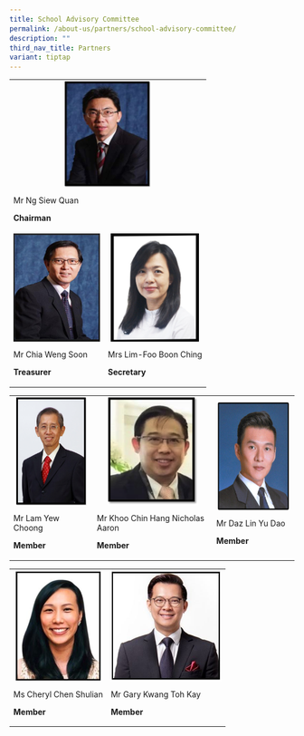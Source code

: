 ```yaml
---
title: School Advisory Committee
permalink: /about-us/partners/school-advisory-committee/
description: ""
third_nav_title: Partners
variant: tiptap
---
```

<table><tbody><tr><td rowspan="1" colspan="4"><div class="isomer-image-wrapper"><img style="margin: auto; outline: 0px; padding: 0px; border: none; max-width: 100%; clear: both; display: block; width: 153px; height: 188px;" height="auto" width="100%" alt="tn.SACchairman_Ngsiewquan.png.mid.jpg" src="/images/SACchairman_Ngsiewquan.jpeg"></div><p>Mr Ng Siew Quan</p><p><strong>Chairman</strong></p></td></tr><tr><td rowspan="1" colspan="2"><div class="isomer-image-wrapper"><img style="margin: auto; outline: 0px; padding: 0px; border: none; max-width: 100%; clear: both; display: block; width: 153px; height: 191px;" height="auto" width="100%" alt="SACmember_Chiawengsoon.jpg" src="/images/SACmember_Chiawengsoon.jpeg"></div><p>Mr Chia Weng Soon</p><p><strong>Treasurer</strong></p></td><td rowspan="1" colspan="2"><div class="isomer-image-wrapper"><img style="margin: auto; outline: 0px; padding: 0px; border: none; max-width: 100%; clear: both; display: block; width: 156px; height: 191px;" height="auto" width="100%" alt="Mrs Lim-Foo.jpg" src="/images/Mrs%20Lim-Foo.jpeg"></div><p>Mrs Lim-Foo Boon Ching</p><p><strong>Secretary</strong></p></td></tr></tbody></table><table><tbody><tr><td rowspan="1" colspan="1"><div class="isomer-image-wrapper"><img style="margin: auto; outline: 0px; padding: 0px; border: none; max-width: 100%; clear: both; display: block; width: 153px; height: 192px;" height="auto" width="100%" alt="MR LAM.png" src="/images/MR%20LAM.png"></div><p>Mr Lam Yew Choong</p><p><strong>Member</strong></p></td><td rowspan="1" colspan="1"><div class="isomer-image-wrapper"><img style="margin: auto; outline: 0px; padding: 0px; border: none; max-width: 100%; clear: both; display: block; width: 161px; height: 192px;" height="auto" width="100%" alt="MR KHOO.png" src="/images/MR%20KHOO.png"></div><p>Mr Khoo Chin Hang Nicholas Aaron</p><p><strong>Member</strong><br></p></td><td rowspan="1" colspan="1"><div class="isomer-image-wrapper"><img style="margin: auto; outline: 0px; padding: 0px; border: none; max-width: 100%; clear: both; display: block; width: 150px; height: 192px;" height="auto" width="100%" alt="Mr Danz Lin.png" src="/images/Mr%20Danz%20Lin.png"></div><p>Mr Daz Lin Yu Dao</p><p><strong>Member</strong></p></td></tr></tbody></table><table><tbody><tr><td rowspan="1" colspan="1"><div class="isomer-image-wrapper"><img style="margin: auto; outline: 0px; padding: 0px; border: none; max-width: 100%; clear: both; display: block; width: 153px; height: 196px;" height="auto" width="100%" alt="Ms Cheryl Chen_1.jpg" src="/images/Ms%20Cheryl%20Chen_1.jpeg"></div><p>Ms Cheryl Chen Shulian</p><p><strong>Member</strong><br></p></td><td rowspan="1" colspan="1"><div class="isomer-image-wrapper"><img style="margin: auto; outline: 0px; padding: 0px; border: none; max-width: 100%; clear: both; display: block; width: 196px; height: 196px;" height="auto" width="100%" alt="Mr Gary Kwang_1.jpg" src="/images/Mr%20Gary%20Kwang_1.jpeg"></div><p>Mr Gary Kwang Toh Kay</p><p><strong>Member</strong></p></td></tr></tbody></table><p></p>